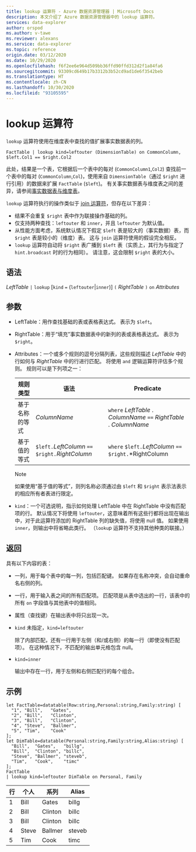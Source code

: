 ```yaml
---
title: lookup 运算符 - Azure 数据资源管理器 | Microsoft Docs
description: 本文介绍了 Azure 数据资源管理器中的 lookup 运算符。
services: data-explorer
author: orspod
ms.author: v-tawe
ms.reviewer: alexans
ms.service: data-explorer
ms.topic: reference
origin.date: 03/12/2020
ms.date: 10/29/2020
ms.openlocfilehash: f6f2ee6e964d509bb36ffd90ffd312d2f1a84fa6
ms.sourcegitcommit: 93309cd649b17b3312b3b52cd9ad1de6f3542beb
ms.translationtype: HT
ms.contentlocale: zh-CN
ms.lasthandoff: 10/30/2020
ms.locfileid: "93105595"
---
```

# <a name="lookup-operator"></a>lookup 运算符

`lookup` 运算符使用在维度表中查找的值扩展事实数据表的列。

```kusto
FactTable | lookup kind=leftouter (DimensionTable) on CommonColumn, $left.Col1 == $right.Col2
```

此处，结果是一个表，它根据后一个表中的每对 (`CommonColumn1`,`Col2`) 查找前一个表中的每对 (`CommonColumn`,`Col`)，使用来自 `DimensionTable`（通过 `$right` 进行引用）的数据来扩展 `FactTable` (`$left`)。 有关事实数据表与维度表之间的差异，请参阅[事实数据表与维度表](../concepts/fact-and-dimension-tables.md)。 

`lookup` 运算符执行的操作类似于 [join 运算符](joinoperator.md)，但存在以下差异：

* 结果不会重复 `$right` 表中作为联接操作基础的列。
* 仅支持两种查找：`leftouter` 和 `inner`，并且 `leftouter` 为默认值。
* 从性能方面考虑，系统默认情况下假定 `$left` 表是较大的（事实数据）表，而 `$right` 表是较小的（维度）表。 这与 `join` 运算符使用的假设完全相反。
* `lookup` 运算符自动将 `$right` 表广播到 `$left` 表（实质上，其行为与指定了 `hint.broadcast` 时的行为相同）。 请注意，这会限制 `$right` 表的大小。

## <a name="syntax"></a>语法

*LeftTable* `|` `lookup` [`kind` `=` (`leftouter`|`inner`)] `(` *RightTable* `)` `on` *Attributes*

## <a name="arguments"></a>参数

* LeftTable：用作查找基础的表或表格表达式。
  表示为 `$left`。

* RightTable：用于“填充”事实数据表中的新列的表或表格表达式。 表示为 `$right`。

* Attributes：一个或多个规则的逗号分隔列表，这些规则描述 *LeftTable* 中的行如何与 *RightTable* 中的行进行匹配。 将使用 `and` 逻辑运算符评估多个规则。
  规则可以是下列项之一：

  |规则类型        |语法                                          |Predicate                                                      |
  |-----------------|------------------------------------------------|---------------------------------------------------------------|
  |基于名称的等式 |*ColumnName*                                    |`where` *LeftTable* . *ColumnName* `==` *RightTable* . *ColumnName*|
  |基于值的等式|`$left.`*LeftColumn* `==` `$right.`*RightColumn*|`where` `$left.`*LeftColumn* `==` `$right.`*RightColumn        |

  > [!Note] 
  > 如果使用“基于值的等式”，则列名称必须通过由 `$left` 和 `$right` 表示法表示的相应所有者表进行限定。

* `kind`：一个可选说明，指示如何处理 LeftTable 中在 RightTable 中没有匹配项的行。 默认情况下将使用 `leftouter`，这意味着所有这些行都将出现在输出中，对于此运算符添加的 RightTable 列的缺失值，将使用 null 值。 如果使用 `inner`，则输出中将省略此类行。 （`looku`p 运算符不支持其他种类的联接。）
  
## <a name="returns"></a>返回

具有以下内容的表：

* 一列，用于每个表中的每一列，包括匹配键。
  如果存在名称冲突，会自动重命名右侧的列。
* 一行，用于输入表之间的所有匹配项。 匹配项是从表中选出的一行，该表中的所有 `on` 字段值与其他表中的值相同。 
* 属性（查找键）在输出表中将只出现一次。

 * `kind` 未指定，`kind=leftouter`

     除了内部匹配，还有一行用于左侧（和/或右侧）的每一行（即使没有匹配项）。 在这种情况下，不匹配的输出单元格包含 null。

 * `kind=inner`

     输出中存在一行，用于左侧和右侧匹配行的每个组合。

## <a name="examples"></a>示例

```kusto
let FactTable=datatable(Row:string,Personal:string,Family:string) [
  "1", "Bill",   "Gates",
  "2", "Bill",   "Clinton",
  "3", "Bill",   "Clinton",
  "4", "Steve",  "Ballmer",
  "5", "Tim",    "Cook"
];
let DimTable=datatable(Personal:string,Family:string,Alias:string) [
  "Bill",  "Gates",   "billg",
  "Bill",  "Clinton", "billc",
  "Steve", "Ballmer", "steveb",
  "Tim",   "Cook",    "timc"
];
FactTable
| lookup kind=leftouter DimTable on Personal, Family
```

行     | 个人  | 系列   | Alias
--------|-----------|----------|--------
1       | Bill      | Gates    | billg
2       | Bill      | Clinton  | billc
3       | Bill      | Clinton  | billc
4       | Steve     | Ballmer  | steveb
5       | Tim       | Cook     | timc